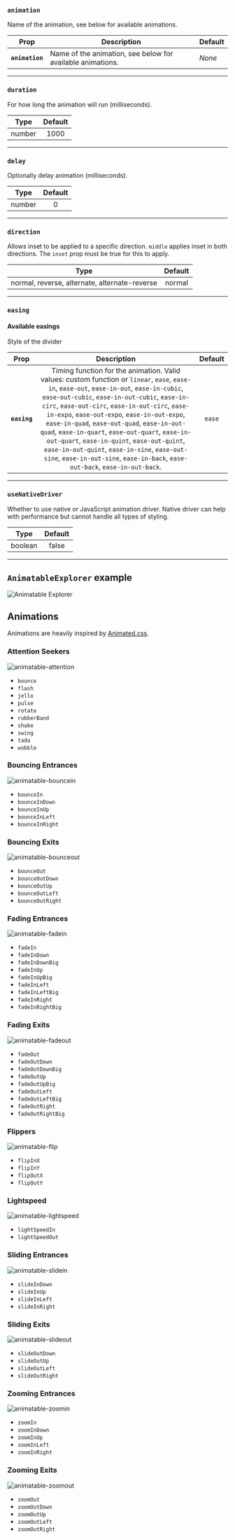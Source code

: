 ### `animation`

Name of the animation, see below for available animations.

| Prop            | Description                                                | Default |
| --------------- | ---------------------------------------------------------- | ------- |
| **`animation`** | Name of the animation, see below for available animations. | _None_  |

---

### `duration`

For how long the animation will run (milliseconds).

|  Type  | Default |
| :----: | :-----: |
| number |  1000   |

---

### `delay`

Optionally delay animation (milliseconds).

|  Type  | Default |
| :----: | :-----: |
| number |    0    |

---

### `direction`

Allows inset to be applied to a specific direction. `middle` applies inset in both directions. The `inset` prop must be true for this to apply.

|                     Type                      | Default |
| :-------------------------------------------: | :-----: |
| normal, reverse, alternate, alternate-reverse | normal  |

---

### `easing`

#### Available easings

Style of the divider

|     Prop     |                                                                                                                                                                                                                                                                                 Description                                                                                                                                                                                                                                                                                  | Default |
| :----------: | :--------------------------------------------------------------------------------------------------------------------------------------------------------------------------------------------------------------------------------------------------------------------------------------------------------------------------------------------------------------------------------------------------------------------------------------------------------------------------------------------------------------------------------------------------------------------------: | :-----: |
| **`easing`** | Timing function for the animation. Valid values: custom function or `linear`, `ease`, `ease-in`, `ease-out`, `ease-in-out`, `ease-in-cubic`, `ease-out-cubic`, `ease-in-out-cubic`, `ease-in-circ`, `ease-out-circ`, `ease-in-out-circ`, `ease-in-expo`, `ease-out-expo`, `ease-in-out-expo`, `ease-in-quad`, `ease-out-quad`, `ease-in-out-quad`, `ease-in-quart`, `ease-out-quart`, `ease-in-out-quart`, `ease-in-quint`, `ease-out-quint`, `ease-in-out-quint`, `ease-in-sine`, `ease-out-sine`, `ease-in-out-sine`, `ease-in-back`, `ease-out-back`, `ease-in-out-back`. | `ease`  |

---

### `useNativeDriver`

Whether to use native or JavaScript animation driver. Native driver can help with performance but cannot handle all types of styling.

|  Type   | Default |
| :-----: | :-----: |
| boolean |  false  |

---

## `AnimatableExplorer` example

![Animatable Explorer](https://user-images.githubusercontent.com/378279/36341974-f697e5d8-13f6-11e8-8e2a-21d8c2a4b340.gif)

## Animations

Animations are heavily inspired by [Animated.css](https://daneden.github.io/animate.css/).

### Attention Seekers

![animatable-attention](https://cloud.githubusercontent.com/assets/378279/10590307/ef73b1ba-767d-11e5-8fb9-9779d3a53a50.gif)

- `bounce`
- `flash`
- `jello`
- `pulse`
- `rotate`
- `rubberBand`
- `shake`
- `swing`
- `tada`
- `wobble`

### Bouncing Entrances

![animatable-bouncein](https://cloud.githubusercontent.com/assets/378279/10590306/ef572bbc-767d-11e5-8440-8e61d401537a.gif)

- `bounceIn`
- `bounceInDown`
- `bounceInUp`
- `bounceInLeft`
- `bounceInRight`

### Bouncing Exits

![animatable-bounceout](https://cloud.githubusercontent.com/assets/378279/10590305/ef56e4cc-767d-11e5-9562-6cd3210faf34.gif)

- `bounceOut`
- `bounceOutDown`
- `bounceOutUp`
- `bounceOutLeft`
- `bounceOutRight`

### Fading Entrances

![animatable-fadein](https://cloud.githubusercontent.com/assets/378279/10590304/ef4f09b4-767d-11e5-9a43-06e97e8ee2c1.gif)

- `fadeIn`
- `fadeInDown`
- `fadeInDownBig`
- `fadeInUp`
- `fadeInUpBig`
- `fadeInLeft`
- `fadeInLeftBig`
- `fadeInRight`
- `fadeInRightBig`

### Fading Exits

![animatable-fadeout](https://cloud.githubusercontent.com/assets/378279/10590303/ef3e9598-767d-11e5-83bc-bd48d6017131.gif)

- `fadeOut`
- `fadeOutDown`
- `fadeOutDownBig`
- `fadeOutUp`
- `fadeOutUpBig`
- `fadeOutLeft`
- `fadeOutLeftBig`
- `fadeOutRight`
- `fadeOutRightBig`

### Flippers

![animatable-flip](https://cloud.githubusercontent.com/assets/378279/10590296/ef3076ca-767d-11e5-9f62-6b9c696dad51.gif)

- `flipInX`
- `flipInY`
- `flipOutX`
- `flipOutY`

### Lightspeed

![animatable-lightspeed](https://cloud.githubusercontent.com/assets/378279/10590301/ef374c8e-767d-11e5-83ad-b249d2731f43.gif)

- `lightSpeedIn`
- `lightSpeedOut`

### Sliding Entrances

![animatable-slidein](https://cloud.githubusercontent.com/assets/378279/10590300/ef36dfe2-767d-11e5-932b-1cccce78087b.gif)

- `slideInDown`
- `slideInUp`
- `slideInLeft`
- `slideInRight`

### Sliding Exits

![animatable-slideout](https://cloud.githubusercontent.com/assets/378279/10590299/ef35a3ca-767d-11e5-94e0-441fd49b6444.gif)

- `slideOutDown`
- `slideOutUp`
- `slideOutLeft`
- `slideOutRight`

### Zooming Entrances

![animatable-zoomin](https://cloud.githubusercontent.com/assets/378279/10590302/ef37d438-767d-11e5-8480-a212e21c2192.gif)

- `zoomIn`
- `zoomInDown`
- `zoomInUp`
- `zoomInLeft`
- `zoomInRight`

### Zooming Exits

![animatable-zoomout](https://cloud.githubusercontent.com/assets/378279/10590298/ef33fa52-767d-11e5-80fe-6b8dbb5e53d0.gif)

- `zoomOut`
- `zoomOutDown`
- `zoomOutUp`
- `zoomOutLeft`
- `zoomOutRight`
